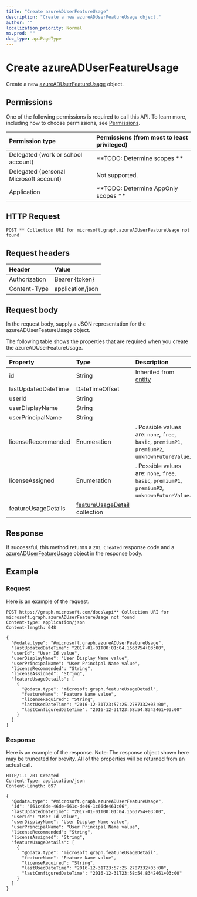 ```yaml
---
title: "Create azureADUserFeatureUsage"
description: "Create a new azureADUserFeatureUsage object."
author: ""
localization_priority: Normal
ms.prod: ""
doc_type: apiPageType
---
```


# Create azureADUserFeatureUsage

Create a new [azureADUserFeatureUsage](../resources/azureaduserfeatureusage.md) object.

## Permissions
One of the following permissions is required to call this API. To learn more, including how to choose permissions, see [Permissions](/concepts/permissions-reference.md).

|Permission type|Permissions (from most to least privileged)|
|:---|:---|
|Delegated (work or school account)|**TODO: Determine scopes **|
|Delegated (personal Microsoft account)|Not supported.|
|Application|**TODO: Determine AppOnly scopes **|

## HTTP Request
<!-- {
  "blockType": "ignored"
}
-->
``` http
POST ** Collection URI for microsoft.graph.azureADUserFeatureUsage not found
```

## Request headers
|Header|Value|
|:---|:---|
|Authorization|Bearer {token}|
|Content-Type|application/json|

## Request body
In the request body, supply a JSON representation for the azureADUserFeatureUsage object.

The following table shows the properties that are required when you create the azureADUserFeatureUsage.

|Property|Type|Description|
|:---|:---|:---|
|id|String| Inherited from [entity](../resources/entity.md)|
|lastUpdatedDateTime|DateTimeOffset||
|userId|String||
|userDisplayName|String||
|userPrincipalName|String||
|licenseRecommended|Enumeration|. Possible values are: `none`, `free`, `basic`, `premiumP1`, `premiumP2`, `unknownFutureValue`.|
|licenseAssigned|Enumeration|. Possible values are: `none`, `free`, `basic`, `premiumP1`, `premiumP2`, `unknownFutureValue`.|
|featureUsageDetails|[featureUsageDetail](../resources/featureUsageDetail.md) collection||



## Response
If successful, this method returns a `201 Created` response code and a [azureADUserFeatureUsage](../resources/azureaduserfeatureusage.md) object in the response body.

## Example

### Request
Here is an example of the request.
<!-- {
  "blockType": "request",
  "name": "create_azureaduserfeatureusage_from_"
}
-->
``` http
POST https://graph.microsoft.com/docs\api** Collection URI for microsoft.graph.azureADUserFeatureUsage not found
Content-type: application/json
Content-length: 648

{
  "@odata.type": "#microsoft.graph.azureADUserFeatureUsage",
  "lastUpdatedDateTime": "2017-01-01T00:01:04.1563754+03:00",
  "userId": "User Id value",
  "userDisplayName": "User Display Name value",
  "userPrincipalName": "User Principal Name value",
  "licenseRecommended": "String",
  "licenseAssigned": "String",
  "featureUsageDetails": [
    {
      "@odata.type": "microsoft.graph.featureUsageDetail",
      "featureName": "Feature Name value",
      "licenseRequired": "String",
      "lastUsedDateTime": "2016-12-31T23:57:25.2787332+03:00",
      "lastConfiguredDateTime": "2016-12-31T23:58:54.8342461+03:00"
    }
  ]
}
```

### Response
Here is an example of the response. Note: The response object shown here may be truncated for brevity. All of the properties will be returned from an actual call.
<!-- {
  "blockType": "response",
  "truncated": true,
  "@odata.type": "microsoft.graph.azureaduserfeatureusage"
}
-->
``` http
HTTP/1.1 201 Created
Content-Type: application/json
Content-Length: 697

{
  "@odata.type": "#microsoft.graph.azureADUserFeatureUsage",
  "id": "661c46de-46de-661c-de46-1c66de461c66",
  "lastUpdatedDateTime": "2017-01-01T00:01:04.1563754+03:00",
  "userId": "User Id value",
  "userDisplayName": "User Display Name value",
  "userPrincipalName": "User Principal Name value",
  "licenseRecommended": "String",
  "licenseAssigned": "String",
  "featureUsageDetails": [
    {
      "@odata.type": "microsoft.graph.featureUsageDetail",
      "featureName": "Feature Name value",
      "licenseRequired": "String",
      "lastUsedDateTime": "2016-12-31T23:57:25.2787332+03:00",
      "lastConfiguredDateTime": "2016-12-31T23:58:54.8342461+03:00"
    }
  ]
}
```

